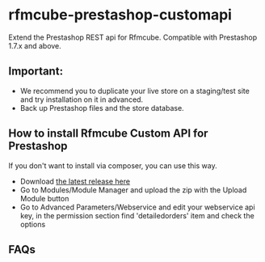 # rfmcube-prestashop-customapi
Extend the Prestashop REST api for Rfmcube. Compatible with Prestashop 1.7.x and above.

## Important:
- We recommend you to duplicate your live store on a staging/test site and try installation on it in advanced.
- Back up Prestashop files and the store database.

## How to install Rfmcube Custom API for Prestashop

If you don't want to install via composer, you can use this way.

- Download [the latest release here](https://github.com/rfmcube/rfmcube-prestashop-customapi/releases/download/v1.7/rfmcubeapi.zip)
- Go to Modules/Module Manager and upload the zip with the Upload Module button
- Go to Advanced Parameters/Webservice and edit your webservice api key, in the permission section find 'detailedorders' item and check the options

## FAQs
